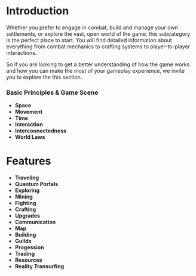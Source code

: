 # Introduction

Whether you prefer to engage in combat, build and manage your own settlements, or explore the vast, open world of the game, this subcategory is the perfect place to start. You will find detailed information about everything from combat mechanics to crafting systems to player-to-player interactions.

So if you are looking to get a better understanding of how the game works and how you can make the most of your gameplay experience, we invite you to explore the this section.

### Basic Principles & Game Scene
- **Space**
- **Movement**
- **Time**
- **Interaction**
- **Interconnectedness**
- **World Laws**

# Features

- **Traveling**
- **Quantum Portals**
- **Exploring**
- **Mining**
- **Fighting**
- **Crafting**
- **Upgrades**
- **Communication**
- **Map**
- **Building**
- **Guilds**
- **Progession**
- **Trading**
- **Resources**
- **Reality Transurfing**
